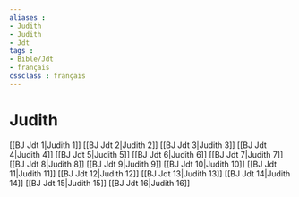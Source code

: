 ```yaml
---
aliases : 
- Judith
- Judith
- Jdt
tags : 
- Bible/Jdt
- français
cssclass : français
---
```


# Judith

[[BJ Jdt 1|Judith 1]]
[[BJ Jdt 2|Judith 2]]
[[BJ Jdt 3|Judith 3]]
[[BJ Jdt 4|Judith 4]]
[[BJ Jdt 5|Judith 5]]
[[BJ Jdt 6|Judith 6]]
[[BJ Jdt 7|Judith 7]]
[[BJ Jdt 8|Judith 8]]
[[BJ Jdt 9|Judith 9]]
[[BJ Jdt 10|Judith 10]]
[[BJ Jdt 11|Judith 11]]
[[BJ Jdt 12|Judith 12]]
[[BJ Jdt 13|Judith 13]]
[[BJ Jdt 14|Judith 14]]
[[BJ Jdt 15|Judith 15]]
[[BJ Jdt 16|Judith 16]]
